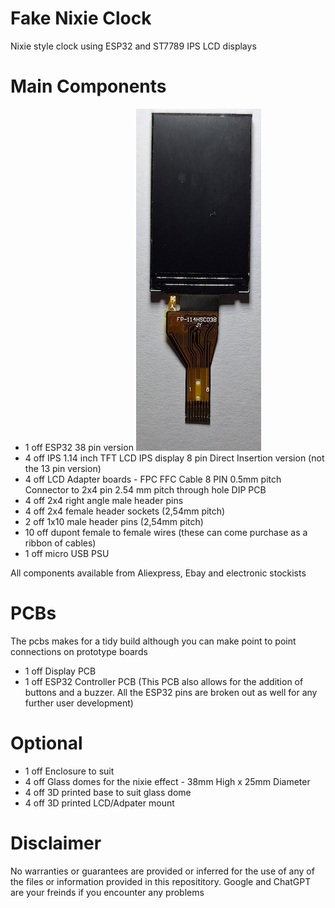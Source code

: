 # Fake Nixie Clock
Nixie style clock using ESP32 and ST7789 IPS LCD displays

# Main Components

- 1 off ESP32 38 pin version ![LCD](/images/LCD.jpg)
- 4 off IPS 1.14 inch TFT LCD IPS display 8 pin Direct Insertion version (not the 13 pin version)
- 4 off LCD Adapter boards - FPC FFC Cable 8 PIN 0.5mm pitch Connector to 2x4 pin 2.54 mm pitch through hole DIP PCB
- 4 off 2x4 right angle male header pins 
- 4 off 2x4 female header sockets (2,54mm pitch)
- 2 off 1x10 male header pins (2,54mm pitch)
- 10 off dupont female to female wires (these can come purchase as a ribbon of cables)
- 1 off micro USB PSU

All components available from Aliexpress, Ebay and electronic stockists



# PCBs

The pcbs makes for a tidy build although you can make point to point connections on prototype boards
- 1 off Display PCB
- 1 off ESP32 Controller PCB (This PCB also allows for the addition of buttons and a buzzer.  All the ESP32 pins are broken out as well for any further user development)

# Optional

- 1 off Enclosure to suit
- 4 off Glass domes for the nixie effect - 38mm High x 25mm Diameter
- 4 off 3D printed base to suit glass dome
- 4 off 3D printed LCD/Adpater mount


# Disclaimer

No warranties or guarantees are provided or inferred for the use of any of the files or information provided in this reposititory.
Google and ChatGPT are your freinds if you encounter any problems
